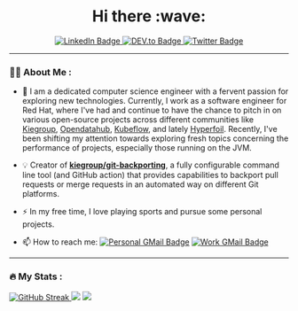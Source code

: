 <div align="center">
  <h1>
    Hi there :wave:
  </h1>  
  <div id="badges">
    <a href="https://www.linkedin.com/in/lampajr/">
      <img src="https://img.shields.io/badge/LinkedIn-blue?style=for-the-badge&logo=linkedin&logoColor=white" alt="LinkedIn Badge"/>
    </a>
    <a href="https://dev.to/lampajr">
      <img src="https://img.shields.io/badge/DEV-black?style=for-the-badge&logo=dev.to&logoColor=white" alt="DEV.to Badge"/>
    </a>
    <a href="https://twitter.com/lampajr95">
      <img src="https://img.shields.io/badge/Twitter-blue?style=for-the-badge&logo=twitter&logoColor=white" alt="Twitter Badge"/>
    </a>
  </div>
<!--   <img src="https://komarev.com/ghpvc/?username=lampajr&style=flat-square&color=blue" alt=""/> -->
</div>

---

### :man_technologist: About Me :

- 🔭 I am a dedicated computer science engineer with a fervent passion for exploring new technologies. Currently, I work as a software engineer for Red Hat, where I've had and continue to have the chance to pitch in on various open-source projects across different communities like [Kiegroup](https://github.com/kiegroup), [Opendatahub](https://github.com/opendatahub-io), [Kubeflow](https://github.com/kubeflow), and lately [Hyperfoil](https://github.com/Hyperfoil). Recently, I've been shifting my attention towards exploring fresh topics concerning the performance of projects, especially those running on the JVM.

- :bulb: Creator of [**kiegroup/git-backporting**](https://github.com/kiegroup/git-backporting), a fully configurable command line tool (and GitHub action) that provides capabilities to backport pull requests or merge requests in an automated way on different Git platforms.

- :zap: In my free time, I love playing sports and pursue some personal projects.

- :mailbox: How to reach me: [![Personal GMail Badge](https://img.shields.io/badge/Personal-blue?style=flat-square&logo=gmail&logoColor=white)](mailto:a.lamparelli95@gmail.com) [![Work GMail Badge](https://img.shields.io/badge/work-red?style=flat-square&logo=red-hat&logoColor=white)](mailto:andrea.lamparelli@redhat.com)

---
<!-- 
### :hammer_and_wrench: Languages and Tools :

<div id="technologies">
  <img src="https://github.com/devicons/devicon/blob/master/icons/git/git-original-wordmark.svg" title="Git" alt="Git" width="40" height="40"/>&nbsp;
  <img src="https://github.com/devicons/devicon/blob/master/icons/github/github-original.svg" title="GitHub" alt="GitHub" width="40" height="40"/>&nbsp;
  <img src="https://github.com/devicons/devicon/blob/master/icons/bash/bash-original.svg" title="Bash" alt="Bash" width="40" height="40"/>&nbsp;
  <img src="https://github.com/devicons/devicon/blob/master/icons/java/java-original-wordmark.svg" title="Java" alt="Java" width="40" height="40"/>&nbsp;
  <img src="https://github.com/devicons/devicon/blob/master/icons/spring/spring-original-wordmark.svg" title="Spring" alt="Spring" width="40" height="40"/>&nbsp;
  <img src="https://github.com/devicons/devicon/blob/master/icons/javascript/javascript-original.svg" title="JavaScript" alt="JavaScript" width="40" height="40"/>&nbsp;
  <img src="https://github.com/devicons/devicon/blob/master/icons/typescript/typescript-original.svg" title="Typescript" alt="Typescript" width="40" height="40"/>&nbsp;
  <img src="https://github.com/devicons/devicon/blob/master/icons/nodejs/nodejs-original-wordmark.svg" title="NodeJS" alt="NodeJS" width="40" height="40"/>&nbsp;
  <img src="https://github.com/devicons/devicon/blob/master/icons/react/react-original-wordmark.svg" title="React" alt="React" width="40" height="40"/>&nbsp;
  <img src="https://github.com/devicons/devicon/blob/master/icons/redux/redux-original.svg" title="Redux" alt="Redux" width="40" height="40"/>&nbsp;
  <img src="https://github.com/devicons/devicon/blob/master/icons/python/python-original.svg" title="Python" alt="Python" width="40" height="40"/>&nbsp;
  <img src="https://github.com/devicons/devicon/blob/master/icons/pandas/pandas-original.svg" title="Pandas" alt="Pandas" width="40" height="40"/>&nbsp;
  <img src="https://github.com/devicons/devicon/blob/master/icons/docker/docker-original.svg" title="Docker" alt="Docker" width="40" height="40"/>&nbsp;
  <img src="https://github.com/devicons/devicon/blob/master/icons/podman/podman-original.svg" title="Podman" alt="Podman" width="40" height="40"/>&nbsp;
  <img src="https://github.com/devicons/devicon/blob/master/icons/mysql/mysql-original-wordmark.svg" title="MySQL" alt="MySQL" width="40" height="40"/>&nbsp;
  <img src="https://github.com/devicons/devicon/blob/master/icons/oracle/oracle-original.svg" title="Oracle" alt="Oracle" width="40" height="40"/>&nbsp;
  <img src="https://github.com/devicons/devicon/blob/master/icons/redhat/redhat-original-wordmark.svg" title="RedHat" alt="RedHat" width="40" height="40"/>&nbsp;
  <img src="https://github.com/devicons/devicon/blob/master/icons/fedora/fedora-original.svg" title="Fedora" alt="Fedora" width="40" height="40"/>&nbsp;
</div>
-->

<!-- --- -->

### :fire: My Stats :

<div id="badges" align="left">
  <a href="https://git.io/streak-stats" align="center">
    <img src="http://github-readme-streak-stats.herokuapp.com?user=lampajr&theme=dark&background=000000" alt="GitHub Streak"/>
  </a>
  
  <picture>
    <source 
      srcset="https://github-readme-stats.vercel.app/api?username=lampajr&show_icons=true&hide_border=true&theme=dark"
      media="(prefers-color-scheme: dark)"
    />
    <source
      srcset="https://github-readme-stats.vercel.app/api?username=lampajr&show_icons=true&hide_border=true&theme=transparent"
      media="(prefers-color-scheme: light), (prefers-color-scheme: no-preference)"
    />
    <img src="https://github-readme-stats.vercel.app/api?username=lampajr&show_icons=true&hide_border=true&theme=transparent" />
   </picture>
   
   <picture>
    <source 
      srcset="https://github-readme-stats.vercel.app/api/top-langs?username=lampajr&show_icons=true&hide_border=true&layout=normal&theme=dark"
      media="(prefers-color-scheme: dark)"
    />
    <source
      srcset="https://github-readme-stats.vercel.app/api/top-langs?username=lampajr&show_icons=true&hide_border=true&layout=normal&theme=transparent"
      media="(prefers-color-scheme: light), (prefers-color-scheme: no-preference)"
    />
    <img src="https://github-readme-stats.vercel.app/api/top-langs?username=lampajr&show_icons=true&hide_border=true&layout=normal&theme=transparent" />
   </picture>
</div>

<!--
**lampajr/lampajr** is a ✨ _special_ ✨ repository because its `README.md` (this file) appears on your GitHub profile.

Here are some ideas to get you started:

- 🔭 I’m currently working on ...
- 🌱 I’m currently learning ...
- 👯 I’m looking to collaborate on ...
- 🤔 I’m looking for help with ...
- 💬 Ask me about ...
- 📫 How to reach me: ...
- 😄 Pronouns: ...
- ⚡ Fun fact: ...
-->
